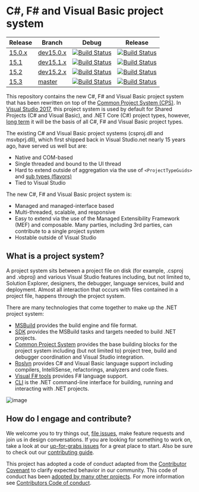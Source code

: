 # C#, F# and Visual Basic project system

|Release|Branch|Debug|Release|
|---|---|:--:|:--:|
|[15.0.x](https://github.com/dotnet/roslyn-project-system/milestone/4)|[dev15.0.x](docs/repo/roadmap.md)|[![Build Status](https://ci.dot.net/job/dotnet_roslyn-project-system/job/dev15.0.x/job/windows_debug/badge/icon)](https://ci.dot.net/job/dotnet_roslyn-project-system/job/dev15.0.x/job/windows_debug/)|[![Build Status](https://ci.dot.net/job/dotnet_roslyn-project-system/job/dev15.0.x/job/windows_release/badge/icon)](https://ci.dot.net/job/dotnet_roslyn-project-system/job/dev15.0.x/job/windows_release/)|
|[15.1](https://github.com/dotnet/roslyn-project-system/milestone/13)|[dev15.1.x](docs/repo/roadmap.md)|[![Build Status](https://ci.dot.net/job/dotnet_roslyn-project-system/job/dev15.1.x/job/windows_debug/badge/icon)](https://ci.dot.net/job/dotnet_roslyn-project-system/job/dev15.1.x/job/windows_debug/)|[![Build Status](https://ci.dot.net/job/dotnet_roslyn-project-system/job/dev15.1.x/job/windows_release/badge/icon)](https://ci.dot.net/job/dotnet_roslyn-project-system/job/dev15.1.x/job/windows_release/)|
|[15.2](https://github.com/dotnet/roslyn-project-system/milestone/14)|[dev15.2.x](docs/repo/roadmap.md)|[![Build Status](https://ci.dot.net/job/dotnet_roslyn-project-system/job/dev15.2.x/job/windows_debug/badge/icon)](https://ci.dot.net/job/dotnet_roslyn-project-system/job/dev15.2.x/job/windows_debug/)|[![Build Status](https://ci.dot.net/job/dotnet_roslyn-project-system/job/dev15.2.x/job/windows_release/badge/icon)](https://ci.dot.net/job/dotnet_roslyn-project-system/job/dev15.2.x/job/windows_release/)|
|[15.3](https://github.com/dotnet/roslyn-project-system/milestone/7)|[master](docs/repo/roadmap.md)|[![Build Status](https://ci.dot.net/job/dotnet_roslyn-project-system/job/master/job/windows_debug/badge/icon)](https://ci.dot.net/job/dotnet_roslyn-project-system/job/master/job/windows_debug/)|[![Build Status](https://ci.dot.net/job/dotnet_roslyn-project-system/job/master/job/windows_release/badge/icon)](https://ci.dot.net/job/dotnet_roslyn-project-system/job/master/job/windows_release/)|

This repository contains the new C#, F# and Visual Basic project system that has been rewritten on top of the [Common Project System (CPS)](https://github.com/microsoft/vsprojectsystem). In [Visual Studio 2017](https://www.visualstudio.com/vs/), this project system is used by default for Shared Projects (C# and Visual Basic), and .NET Core (C#) project types, however, [long term](docs/repo/roadmap.md) it will be the basis of all C#, F# and Visual Basic project types.

The existing C# and Visual Basic project systems (csproj.dll and msvbprj.dll), which first shipped back in Visual Studio.net nearly 15 years ago, have served us well but are:

- Native and COM-based
- Single threaded and bound to the UI thread
- Hard to extend outside of aggregation via the use of `<ProjectTypeGuids>` and [sub types (flavors)](https://docs.microsoft.com/en-us/visualstudio/extensibility/internals/project-types)
- Tied to Visual Studio

The new C#, F# and Visual Basic project system is:

- Managed and managed-interface based
- Multi-threaded, scalable, and responsive
- Easy to extend via the use of the  Managed Extensibility Framework (MEF) and composable. Many parties, including 3rd parties, can contribute to a single project system
- Hostable outside of Visual Studio

## What is a project system?
A project system sits between a project file on disk (for example, .csproj and .vbproj) and various Visual Studio features including, but not limited to, Solution Explorer, designers, the debugger, language services, build and deployment. Almost all interaction that occurs with files contained in a project file, happens through the project system.

There are many technologies that come together to make up the .NET project system:

- [MSBuild](https://github.com/microsoft/msbuild) provides the build engine and file format.
- [SDK](https://github.com/dotnet/sdk) provides the MSBuild tasks and targets needed to build .NET projects.
- [Common Project System](https://github.com/microsoft/vsprojectsystem) provides the base building blocks for the project system including (but not limited to) project tree, build and debugger coordination and Visual Studio integration.
- [Roslyn](https://github.com/dotnet/roslyn) provides C# and Visual Basic language support including compilers, IntelliSense, refactorings, analyzers and code fixes.
- [Visual F# tools](https://github.com/Microsoft/visualfsharp) provides F# language support.
- [CLI](https://github.com/dotnet/cli) is the .NET command-line interface for building, running and interacting with .NET projects.

![image](https://cloud.githubusercontent.com/assets/1103906/24277819/d1e48eba-1093-11e7-811f-ae5debcc1e6c.png)

## How do I engage and contribute?
We welcome you to try things out, [file issues](https://github.com/dotnet/roslyn-project-system/issues), make feature requests and join us in design conversations. If you are looking for something to work on, take a look at our [up-for-grabs issues](https://github.com/dotnet/roslyn-project-system/issues?q=is%3Aopen+is%3Aissue+label%3A%22Up+for+Grabs%22) for a great place to start. Also be sure to check out our [contributing guide](CONTRIBUTING.md).

This project has adopted a code of conduct adapted from the [Contributor Covenant](http://contributor-covenant.org/) to clarify expected behavior in our community. This code of conduct has been [adopted by many other projects](http://contributor-covenant.org/adopters/). For more information see [Contributors Code of conduct](https://github.com/dotnet/home/blob/master/guidance/be-nice.md).
